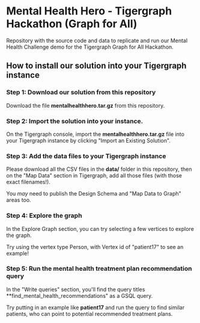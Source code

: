 # Mental Health Hero - Tigergraph Hackathon (Graph for All)
Repository with the source code and data to replicate and run our Mental Health Challenge demo for the Tigergraph Graph for All Hackathon.

## How to install our solution into your Tigergraph instance
### Step 1: Download our solution from this repository
Download the file **mentalhealthhero.tar.gz** from this repository.

### Step 2: Import the solution into your instance.
On the Tigergraph console, import the **mentalhealthhero.tar.gz** file into your Tigergraph instance by clicking "Import an Existing Solution".

### Step 3: Add the data files to your Tigergraph instance
Please download all the CSV files in the **data/** folder in this repository, then on the "Map Data" section in Tigergraph, add all those files (with those exact filenames!).

You _may_ need to publish the Design Schema and "Map Data to Graph" areas too.

### Step 4: Explore the graph
In the Explore Graph section, you can try selecting a few vertices to explore the graph.

Try using the vertex type Person, with Vertex id of "patient17" to see an example!


### Step 5: Run the mental health treatment plan recommendation query
In the "Write queries" section, you'll find the query titles **find_mental_health_recommendations" as a GSQL query.

Try putting in an example like **patient17** and run the query to find similar patients, who can point to potential recommended treatment plans.
